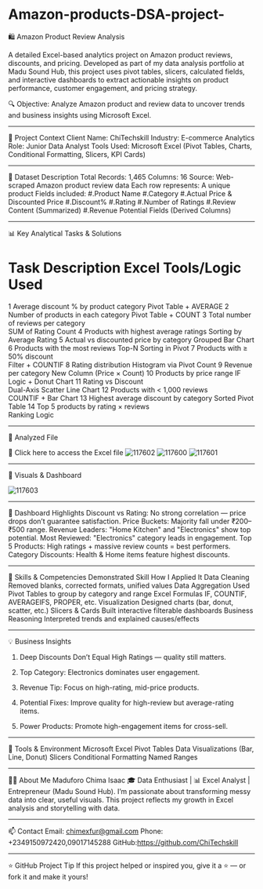 # Amazon-products-DSA-project-

🛍️ Amazon Product Review Analysis 

A detailed Excel-based analytics project on Amazon product reviews, discounts, and pricing. Developed as part of my data analysis portfolio at Madu Sound Hub, this project uses pivot tables, slicers, calculated fields, and interactive dashboards to extract actionable insights on product performance, customer engagement, and pricing strategy.

🔍 Objective: Analyze Amazon product and review data to uncover trends and business insights using Microsoft Excel.


---

🏢 Project Context
Client Name: ChiTechskill 
Industry: E-commerce Analytics
Role: Junior Data Analyst
Tools Used: Microsoft Excel (Pivot Tables, Charts, Conditional Formatting, Slicers, KPI Cards)



---
🧾 Dataset Description
Total Records: 1,465
Columns: 16
Source: Web-scraped Amazon product review data
Each row represents: A unique product
Fields included:
#.Product Name
#.Category
#.Actual Price & Discounted Price
#.Discount%
#.Rating
#.Number of Ratings
#.Review Content (Summarized)
#.Revenue Potential Fields (Derived Columns)

---

📊 Key Analytical Tasks & Solutions
#	Task Description	Excel Tools/Logic Used
1	Average discount % by product category
Pivot Table + AVERAGE
2	Number of products in each category	
Pivot Table + COUNT
3	Total number of reviews per category	
SUM of Rating Count
4	Products with highest average
ratings	Sorting by Average Rating
5	Actual vs discounted price by category
Grouped Bar Chart
6	Products with the most reviews	Top-N Sorting in Pivot
7	Products with ≥ 50% discount	
Filter + COUNTIF
8	Rating distribution	Histogram 
via Pivot Count
9	Revenue per category	New Column 
(Price × Count)
10	Products by price range	
IF Logic + Donut Chart
11	Rating vs Discount	
Dual-Axis Scatter Line Chart
12	Products with < 1,000 reviews	
COUNTIF + Bar Chart
13	Highest average discount by 
category
Sorted Pivot Table
14	Top 5 products by rating × reviews	
Ranking Logic



---

📁 Analyzed File

🔗 Click here to access the Excel file 
![117602](https://github.com/user-attachments/assets/f6327fd7-baaf-486f-ae66-509ea30e179c)
![117600](https://github.com/user-attachments/assets/9fdf4b1b-9f4b-4221-bf41-16ad13a73ca1)
![117601](https://github.com/user-attachments/assets/a2850820-428a-47f7-b3a6-31cbceff4ca9)




---

📸 Visuals & Dashboard

![117603](https://github.com/user-attachments/assets/e48ef872-60fc-4b4c-868b-0aaf7a5813b1)










---

🧠 Dashboard Highlights
Discount vs Rating: No strong correlation — price drops don’t guarantee satisfaction.
Price Buckets: Majority fall under ₹200–₹500 range.
Revenue Leaders: "Home Kitchen" and "Electronics" show top potential.
Most Reviewed: "Electronics" category leads in engagement.
Top 5 Products: High ratings + massive review counts = best performers.
Category Discounts: Health & Home items feature highest discounts.



---

🧠 Skills & Competencies Demonstrated
Skill	How I Applied It
Data Cleaning	Removed blanks, corrected formats, unified values
Data Aggregation	Used Pivot Tables to group by category and range
Excel Formulas	IF, COUNTIF, AVERAGEIFS, PROPER, etc.
Visualization	Designed charts (bar, donut, scatter, etc.)
Slicers & Cards	Built interactive filterable dashboards
Business Reasoning	Interpreted trends and explained causes/effects



---

💡 Business Insights
1. Deep Discounts Don’t Equal High Ratings — quality still matters.

2. Top Category: Electronics dominates user engagement.

3. Revenue Tip: Focus on high-rating, mid-price products.

4. Potential Fixes: Improve quality for high-review but average-rating items.
5. Power Products: Promote high-engagement items for cross-sell.




---

🔧 Tools & Environment
Microsoft Excel
Pivot Tables
Data Visualizations (Bar, Line, Donut)
Slicers
Conditional Formatting
Named Ranges

---

👨‍💻 About Me
Maduforo Chima Isaac
🎓 Data Enthusiast | 📊 Excel Analyst | Entrepreneur (Madu Sound Hub). 
I’m passionate about transforming messy data into clear, useful visuals. This project reflects my growth in Excel analysis and storytelling with data.


---

📫 Contact
Email: chimexfur@gmail.com
Phone: +2349150972420,09017145288
GitHub:https://github.com/ChiTechskill

---

⭐ GitHub Project Tip
If this project helped or inspired you, give it a ⭐ — or fork it and make it yours!
